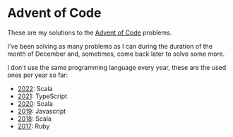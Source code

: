 # Advent of Code
These are my solutions to the [Advent of Code](https://adventofcode.com/) problems.

I've been solving as many problems as I can during the duration of the month of December and, sometimes, come back later to solve some more.

I don't use the same programming language every year, these are the used ones per year so far:
- [2022](/2022): Scala
- [2021](/2021): TypeScript
- [2020](/2020): Scala
- [2019](/2019): Javascript
- [2018](/2018): Scala
- [2017](/2017): Ruby
